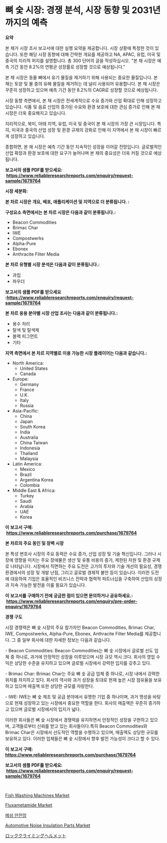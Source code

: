 <p><h1>뼈 숯 시장: 경쟁 분석, 시장 동향 및 2031년까지의 예측</h1></p><p><strong>요약</strong></p>
<p><p>본 채가 시장 조사 보고서에 대한 실행 요약을 제공합니다. 시장 상황에 특정한 것이 있습니다. 또한 해당 시장 동향에 대해 간략한 개요를 제공하고 NA, APAC, 유럽, 미국 및 중국의 지리적 퍼지를 설명합니다. 총 300 단어의 글을 작성하십시오. "본 채 시장은 예측 기간 동안 8.2%의 연평균 성장률로 성장할 것으로 예상됩니다."</p><p>본 채 시장은 동물 뼈에서 유기 물질을 제거하기 위해 사용되는 중요한 물질입니다. 본 채는 토양 및 물 중의 유해 물질을 제거하는 데 널리 사용되어 유용합니다. 본 채 시장은 꾸준히 성장하고 있으며 예측 기간 동안 8.2%의 CAGR로 성장할 것으로 예상됩니다.</p><p>시장 동향 측면에서, 본 채 시장은 전세계적으로 수요 증가와 산업 확대로 인해 성장하고 있습니다. 식품 및 음료 산업의 증가된 수요와 환경 보호에 대한 관심 증가로 인해 본 채 시장은 더욱 중요해지고 있습니다.</p><p>지리적으로, 북미, 아태 지역, 유럽, 미국 및 중국이 본 채 시장의 가장 큰 시장입니다. 특히, 미국과 중국의 산업 성장 및 환경 규제의 강화로 인해 이 지역에서 본 채 시장이 빠르게 성장하고 있습니다.</p><p>종합하면, 본 채 시장은 예측 기간 동안 지속적인 성장을 이어갈 전망입니다. 글로벌적인 산업 확장과 환경 보호에 대한 요구가 늘어나며 본 채의 중요성은 더욱 커질 것으로 예상됩니다.</p></p>
<p><strong>보고서의 샘플 PDF를 받으세요: &nbsp;<a href="https://www.reliableresearchreports.com/enquiry/request-sample/1679764">https://www.reliableresearchreports.com/enquiry/request-sample/1679764</a></strong></p>
<p><strong>시장 세분화:</strong></p>
<p><strong> 본 차르 시장은 개요, 배포, 애플리케이션 및 지역으로 더 분류됩니다. :</strong></p>
<p><strong>구성요소 측면에서는 본 차르 시장은 다음과 같이 분류됩니다.:</strong></p>
<p><ul><li>Beacon Commodities</li><li>Brimac Char</li><li>IWE</li><li>Compostwerks</li><li>Alpha-Pure</li><li>Ebonex</li><li>Anthracite Filter Media</li></ul></p>
<p><strong> 본 차르 유형별 시장 분석은 다음과 같이 분류됩니다.:</strong></p>
<p><ul><li>과립</li><li>파우더</li></ul></p>
<p><strong>보고서의 샘플 PDF를 받으세요 :<a href="https://www.reliableresearchreports.com/enquiry/request-sample/1679764">https://www.reliableresearchreports.com/enquiry/request-sample/1679764</a></strong></p>
<p><strong> 본 차르 응용 분야별 시장 산업 조사는 다음과 같이 분류됩니다.:</strong></p>
<p><ul><li>용수 처리</li><li>탈색 및 탈색제</li><li>블랙 피그먼트</li><li>기타</li></ul></p>
<p><strong>지역 측면에서 본 차르 지역별로 이용 가능한 시장 플레이어는 다음과 같습니다.:</strong></p>
<p><ul>
    <li>
        North America:
        <ul>
            <li>United States</li>
            <li>Canada</li>
        </ul>
    </li>
    <li>
        Europe:
        <ul>
            <li>Germany</li>
            <li>France</li>
            <li>U.K.</li>
            <li>Italy</li>
            <li>Russia</li>
        </ul>
    </li>
    <li>
        Asia-Pacific:
        <ul>
            <li>China</li>
            <li>Japan</li>
            <li>South Korea</li>
            <li>India</li>
            <li>Australia</li>
            <li>China Taiwan</li>
            <li>Indonesia</li>
            <li>Thailand</li>
            <li>Malaysia</li>
        </ul>
    </li>
    <li>
        Latin America:
        <ul>
            <li>Mexico</li>
            <li>Brazil</li>
            <li>Argentina Korea</li>
            <li>Colombia</li>
        </ul>
    </li>
    <li>
        Middle East & Africa:
        <ul>
            <li>Turkey</li>
            <li>Saudi</li>
            <li>Arabia</li>
            <li>UAE</li>
            <li>Korea</li>
        </ul>
    </li>
    </ul></p>
<p><strong>이 보고서 구매: &nbsp;<a href="https://www.reliableresearchreports.com/purchase/1679764">https://www.reliableresearchreports.com/purchase/1679764</a></strong></p>
<p><strong>본 차르의 주요 동인 및 장벽 시장</strong></p>
<p><p>본 특성 변호사 시장의 주요 동력은 수요 증가, 산업 성장 및 기술 혁신입니다. 그러나 시장에 영향을 미치는 주요 장애물은 생산 및 유통 비용의 증가, 제한된 자원 및 환경 규제로 나타납니다. 시장에서 직면하는 주요 도전은 고가의 투자와 기술 개선의 필요성, 경쟁 환경에서의 성장 및 개발 난점, 그리고 글로벌 경제적 불안 등이 있습니다. 이러한 도전에 대응하여 기업은 효율적인 비즈니스 전략과 협력적 파트너십을 구축하여 산업의 성장과 지속 가능한 발전을 이룰 필요가 있습니다.</p></p>
<p><strong>이 보고서를 구매하기 전에 궁금한 점이 있으면 문의하거나 공유하세요.: &nbsp;<a href="https://www.reliableresearchreports.com/enquiry/pre-order-enquiry/1679764">https://www.reliableresearchreports.com/enquiry/pre-order-enquiry/1679764</a></strong></p>
<p><strong>경쟁 구도</strong></p>
<p><p>시장 경쟁력은 뼈 숯 시장의 주요 참가자인 Beacon Commodities, Brimac Char, IWE, Compostwerks, Alpha-Pure, Ebonex, Anthracite Filter Media를 제공합니다. 그 중 일부 회사에 대한 자세한 정보는 다음과 같습니다.</p><p>- Beacon Commodities: Beacon Commodities는 뼈 숯 시장에서 글로벌 선도 업체 중 하나로, 과거에 안정적인 성장을 이루었으며 시장 규모 역시 크다. 회사의 영업 수익은 상당한 수준을 유지하고 있으며 글로벌 시장에서 강력한 입지를 갖추고 있다.</p><p>- Brimac Char: Brimac Char는 주요 뼈 숯 공급 업체 중 하나로, 시장 내에서 강력한 위치를 차지하고 있다. 회사의 역사와 과거 성장을 토대로 현재 높은 시장 점유율을 보유하고 있으며 매출액 또한 상당한 규모를 자랑한다.</p><p>- IWE: IWE는 뼈 숯 제조 및 공급 분야에서 유명한 기업 중 하나이며, 과거 명성을 바탕으로 현재 성장하고 있는 시장에서 중요한 역할을 한다. 회사의 매출액은 꾸준히 증가하고 있으며 글로벌 시장에서의 입지가 넓다.</p><p>이러한 회사들은 뼈 숯 시장에서 경쟁력을 유지하면서 안정적인 성장을 구현하고 있으며, 고객들로부터 신뢰를 받고 있는 회사들이다.특히 Beacon Commodities와 Brimac Char은 시장에서 선도적인 역할을 수행하고 있으며, 매출액도 상당한 규모를 보유하고 있다. 이러한 업체들은 뼈 숯 시장에서 향후 발전 가능성이 크다고 할 수 있다.</p></p>
<p><strong>이 보고서 구매: &nbsp; <a href="https://www.reliableresearchreports.com/purchase/1679764">https://www.reliableresearchreports.com/purchase/1679764</a></strong></p>
<p><strong>보고서의 샘플 PDF를 받으세요: &nbsp;<a href="https://www.reliableresearchreports.com/enquiry/request-sample/1679764">https://www.reliableresearchreports.com/enquiry/request-sample/1679764</a></strong><strong></strong></p>
<p>&nbsp;</p>
<p><p><a href="https://issuu.com/reportprime-2/docs/fish-washing-machines-market-size-2030.pptx">Fish Washing Machines Market</a></p><p><a href="https://github.com/castoriffic/Market-Research-Report-List-3/blob/main/fluxametamide-market.md">Fluxametamide Market</a></p><p><a href="https://github.com/nuekbpymrrz5/Market-Research-Report-List-1/blob/main/6083461193647.md">메쉬 안전망</a></p><p><a href="https://issuu.com/reportprime-2/docs/automotive-noise-insulation-parts-market-size-2030">Automotive Noise Insulation Parts Market</a></p><p><a href="https://github.com/jkjreqjscoxx7/Market-Research-Report-List-1/blob/main/9990849193953.md">ロッククライミングヘルメット</a></p></p>